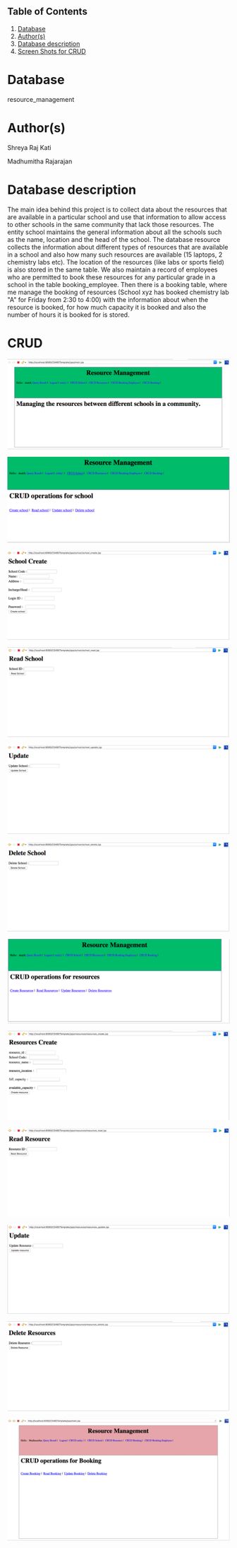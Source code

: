 ## Table of Contents
1. [Database](#database)
2. [Author(s)](#author)
3. [Database description](#description)
4. [Screen Shots for CRUD](#CRUD)
# Database
resource_management

# Author(s)
Shreya Raj Kati

Madhumitha Rajarajan

# Database description
The main idea behind this project is to collect data about the resources that are available in a particular school and use that information to allow access to other schools in the same community that lack those resources.
The entity school maintains the general information about all the schools such as the name, location and the head of the school.
The database resource collects the information about different types of resources that are available in a school and also how many such resources are available (15 laptops, 2 chemistry labs etc). The location of the resources (like labs or sports field) is also stored in the same table.
We also maintain a record of employees who are permitted to book these resources for any particular grade in a school in the table booking_employee. 
Then there is a booking table, where me manage the booking of resources (School xyz has booked chemistry lab "A" for Friday from 2:30 to 4:00) with the information about when the resource is booked, for how much capacity it is booked and also the number of hours it is booked for is stored. 


# CRUD

![Main Page](Screen_Shots/main_page.png)

![CRUD SCHOOL](Screen_Shots/crud_school.png)

![Create School](Screen_Shots/school_create.png)

![Read School](Screen_Shots/read_school.png)

![Update School](Screen_Shots/update_school.png)

![Delete School](Screen_Shots/delete_school.png)

![CRUD RESOURCES](Screen_Shots/crud_resource.png)

![Create Resource](Screen_Shots/resource_create.png)

![Read Resource](Screen_Shots/read_resource.png)

![Update Resource](Screen_Shots/update_resource.png)

![Delete Resource](Screen_Shots/delete_resource.png)

![CRUD Booking](Screen_Shots/CRUDBooking.png)
